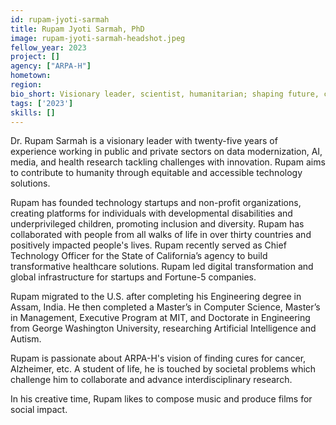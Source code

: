 ```yaml
---
id: rupam-jyoti-sarmah
title: Rupam Jyoti Sarmah, PhD
image: rupam-jyoti-sarmah-headshot.jpeg
fellow_year: 2023
project: []
agency: ["ARPA-H"]
hometown: 
region: 
bio_short: Visionary leader, scientist, humanitarian; shaping future, connecting people with technology. 
tags: ['2023']
skills: []
---
```


Dr. Rupam Sarmah is a visionary leader with twenty-five years of experience working in public and private sectors on data modernization, AI, media, and health research tackling challenges with innovation. Rupam aims to contribute to humanity through equitable and accessible technology solutions.

Rupam has founded technology startups and non-profit organizations, creating platforms for individuals with developmental disabilities and underprivileged children, promoting inclusion and diversity. Rupam has collaborated with people from all walks of life in over thirty countries and positively impacted people's lives. Rupam recently served as Chief Technology Officer for the State of California’s agency to build transformative healthcare solutions. Rupam led digital transformation and global infrastructure for startups and Fortune-5 companies.

Rupam migrated to the U.S. after completing his Engineering degree in Assam, India. He then completed a Master’s in Computer Science, Master’s in Management, Executive Program at MIT, and Doctorate in Engineering from George Washington University, researching Artificial Intelligence and Autism. 

Rupam is passionate about ARPA-H's vision of finding cures for cancer, Alzheimer, etc. A student of life, he is touched by societal problems which challenge him to collaborate and advance interdisciplinary research. 

In his creative time, Rupam likes to compose music and produce films for social impact.